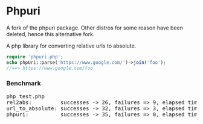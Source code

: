 Phpuri
=========

A fork of the phpuri package. Other distros for some reason have been deleted, hence this alternative fork.

A php library for converting relative urls to absolute.

```php
require 'phpuri.php';
echo phpUri::parse('https://www.google.com/')->join('foo');
//==> https://www.google.com/foo
```

### Benchmark
<pre>
php test.php
rel2abs:         successes -> 26, failures => 9, elapsed time: 0.001301
url_to_absolute: successes -> 32, failures => 3, elapsed time: 0.0029089999999999
phpuri:          successes -> 35, failures => 0, elapsed time: 0.002402
</pre>
